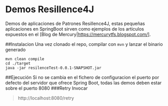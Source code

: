 # Demos Resillence4J
Demos de aplicaciones de Patrones Resillence4J, estas pequeñas aplicaciones en SpringBoot sirven como ejemplos de los articulos expuestos en el [Blog de Mercury|https://mercurytfs.blogspot.com/].

##Instalacion
Una vez clonado el repo, compilar con `mvn` y lanzar el binario generado
```shell
mvn clean compile
cd ./target
java -jar resilenceTest-0.0.1-SNAPSHOT.jar
```
##Ejecución
Si no se cambia en el fichero de configuracion el puerto por defecto del servidor que ofrece Spring Boot, todas las demos deben estar sobre el puerto 8080
###Retry
Invocar 
> http://localhost:8080/retry
